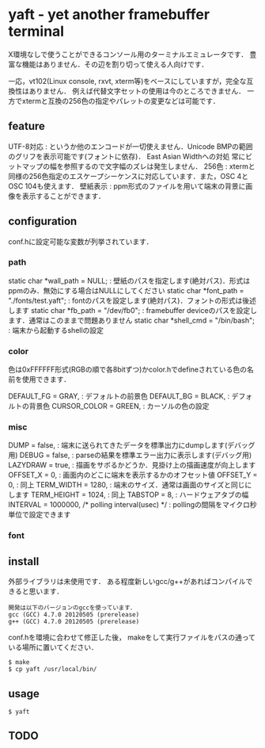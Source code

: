 # yaft - yet another framebuffer terminal

X環境なしで使うことができるコンソール用のターミナルエミュレータです．
豊富な機能はありません．その辺を割り切って使える人向けです．

一応，vt102(Linux console, rxvt, xterm等)をベースにしていますが，完全な互換性はありません．
例えば代替文字セットの使用は今のところできません．
一方でxtermと互換の256色の指定やパレットの変更などは可能です．

## feature
UTF-8対応
:	というか他のエンコードが一切使えません．Unicode BMPの範囲のグリフを表示可能です(フォントに依存)．
East Asian Widthへの対処
	常にビットマップの幅を参照するので文字幅のズレは発生しません．
256色
:	xtermと同様の256色指定のエスケープシーケンスに対応しています．また，OSC 4とOSC 104も使えます．
壁紙表示
:	ppm形式のファイルを用いて端末の背景に画像を表示することができます．

## configuration
conf.hに設定可能な変数が列挙されています．

### path

static char *wall_path = NULL;
:	壁紙のパスを指定します(絶対パス)．形式はppmのみ．無効にする場合はNULLにしてください
static char *font_path = "./fonts/test.yaft";
:	fontのパスを設定します(絶対パス)．フォントの形式は後述します
static char *fb_path = "/dev/fb0";
:	framebuffer deviceのパスを設定します．通常はこのままで問題ありません
static char *shell_cmd = "/bin/bash";
:	端末から起動するshellの設定

### color
色は0xFFFFFF形式(RGBの順で各8bitずつ)かcolor.hでdefineされている色の名前を使用できます．

DEFAULT_FG = GRAY,
:	デフォルトの前景色
DEFAULT_BG = BLACK,
:	デフォルトの背景色
CURSOR_COLOR = GREEN,
:	カーソルの色の設定

### misc
DUMP = false,
:	端末に送られてきたデータを標準出力にdumpします(デバッグ用)
DEBUG = false,
:	parseの結果を標準エラー出力に表示します(デバッグ用)
LAZYDRAW = true,
:	描画をサボるかどうか．見掛け上の描画速度が向上します
OFFSET_X = 0,
:	画面内のどこに端末を表示するかのオフセット値
OFFSET_Y = 0,
:	同上
TERM_WIDTH = 1280,
:	端末のサイズ．通常は画面のサイズと同じにします
TERM_HEIGHT = 1024,
:	同上
TABSTOP = 8,
:	ハードウェアタブの幅
INTERVAL = 1000000, /* polling interval(usec) */
:	pollingの間隔をマイクロ秒単位で設定できます

### font

## install
外部ライブラリは未使用です．
ある程度新しいgcc/g++があればコンパイルできると思います．

	開発は以下のバージョンのgccを使っています．
	gcc (GCC) 4.7.0 20120505 (prerelease)
	g++ (GCC) 4.7.0 20120505 (prerelease)

conf.hを環境に合わせて修正した後，
makeをして実行ファイルをパスの通っている場所に置いてください．

~~~
$ make
$ cp yaft /usr/local/bin/
~~~

## usage

~~~
$ yaft
~~~

## TODO
